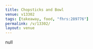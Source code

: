 ```yaml
---
title: Chopsticks and Bowl
venue: v13302
tags: [takeaway, food, "fhrs:289776"]
permalink: /v/13302/
layout: venue
---
```

null
